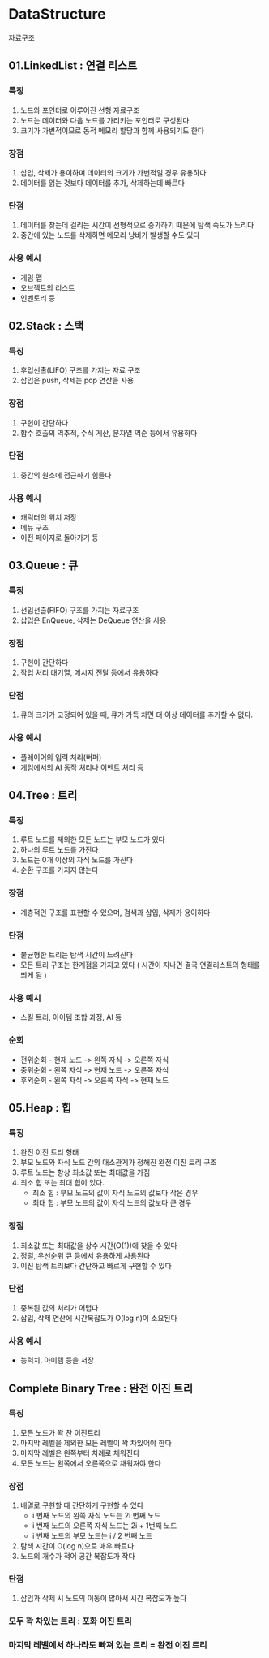 # DataStructure
 자료구조

## 01.LinkedList : 연결 리스트

### 특징
1) 노드와 포인터로 이루어진 선형 자료구조
2) 노드는 데이터와 다음 노드를 가리키는 포인터로 구성된다
3) 크기가 가변적이므로 동적 메모리 할당과 함께 사용되기도 한다

### 장점
1) 삽입, 삭제가 용이하며 데이터의 크기가 가변적일 경우 유용하다
2) 데이터를 읽는 것보다 데이터를 추가, 삭제하는데 빠르다

### 단점
1) 데이터를 찾는데 걸리는 시간이 선형적으로 증가하기 때문에 탐색 속도가 느리다
2) 중간에 있는 노드를 삭제하면 메모리 낭비가 발생할 수도 있다

### 사용 예시
- 게임 맵
- 오브젝트의 리스트
- 인벤토리 등


## 02.Stack : 스택

### 특징
1) 후입선출(LIFO) 구조를 가지는 자료 구조
1) 삽입은 push, 삭제는 pop 연산을 사용

### 장점
1) 구현이 간단하다
2) 함수 호출의 역추적, 수식 게산, 문자열 역순 등에서 유용하다

### 단점
1) 중간의 원소에 접근하기 힘들다

### 사용 예시
- 캐릭터의 위치 저장
- 메뉴 구조
- 이전 페이지로 돌아가기 등


## 03.Queue : 큐

### 특징 
1) 선입선출(FIFO) 구조를 가지는 자료구조
2) 삽입은 EnQueue, 삭제는 DeQueue 연산을 사용

### 장점
1) 구현이 간단하다
2) 작업 처리 대기열, 메시지 전달 등에서 유용하다

### 단점
1) 큐의 크기가 고정되어 있을 때, 큐가 가득 차면 더 이상 데이터를 추가할 수 없다.

### 사용 예시
- 플레이어의 입력 처리(버퍼)
- 게임에서의 AI 동작 처리나 이벤트 처리 등


## 04.Tree : 트리

### 특징
1) 루트 노드를 제외한 모든 노드는 부모 노드가 있다
2) 하나의 루트 노드를 가진다
3) 노드는 0개 이상의 자식 노드를 가진다
4) 순환 구조를 가지지 않는다

### 장점
- 계층적인 구조를 표현할 수 있으며, 검색과 삽입, 삭제가 용이하다

### 단점
- 불균형한 트리는 탐색 시간이 느려진다
- 모든 트리 구조는 한계점을 가지고 있다 ( 시간이 지나면 결국 연결리스트의 형태를 띄게 됨 )

### 사용 예시
- 스킬 트리, 아이템 조합 과정, AI 등

### 순회
- 전위순회 - 현재 노드 -> 왼쪽 자식 -> 오른쪽 자식
- 중위순회 - 왼쪽 자식 -> 현재 노드 -> 오른쪽 자식
- 후외순회 - 왼쪽 자식 -> 오른쪽 자식 -> 현재 노드


## 05.Heap : 힙
### 특징
1) 완전 이진 트리 형태
2) 부모 노드와 자식 노드 간의 대소관게가 정해진 완전 이진 트리 구조
3) 루트 노드는 항상 최소값 또는 최대값을 가짐
4) 최소 힙 또는 최대 힙이 있다.
    - 최소 힙 : 부모 노드의 값이 자식 노드의 값보다 작은 경우
    - 최대 힙 : 부모 노드의 값이 자식 노드의 값보다 큰 경우

### 장점
1) 최소값 또는 최대값을 상수 시간(O(1))에 찾을 수 있다
2) 정렬, 우선순위 큐 등에서 유용하게 사용된다
3) 이진 탐색 트리보다 간단하고 빠르게 구현할 수 있다

### 단점
1) 중복된 값의 처리가 어렵다
2) 삽입, 삭제 연산에 시간복잡도가 O(log n)이 소요된다

### 사용 예시
- 능력치, 아이템 등을 저장


## Complete Binary Tree : 완전 이진 트리
### 특징
1) 모든 노드가 꽉 찬 이진트리
2) 마지막 레벨을 제외한 모든 레벨이 꽉 차있어야 한다
3) 마지막 레벨은 왼쪽부터 차례로 채워진다
4) 모든 노드는 왼쪽에서 오른쪽으로 채워져야 한다

### 장점
1) 배열로 구현할 때 간단하게 구현할 수 있다
    - i 번째 노드의 왼쪽 자식 노드는 2i 번째 노드
    - i 번째 노드의 오른쪽 자식 노드는 2i + 1번째 노드
    - i 번째 노드의 부모 노드는 i / 2 번째 노드
2) 탐색 시간이 O(log n)으로 매우 빠르다
3) 노드의 개수가 적어 공간 복잡도가 작다

### 단점
1) 삽입과 삭제 시 노드의 이동이 많아서 시간 복잡도가 높다

### 모두 꽉 차있는 트리 : 포화 이진 트리
### 마지막 레벨에서 하나라도 빠져 있는 트리 = 완전 이진 트리